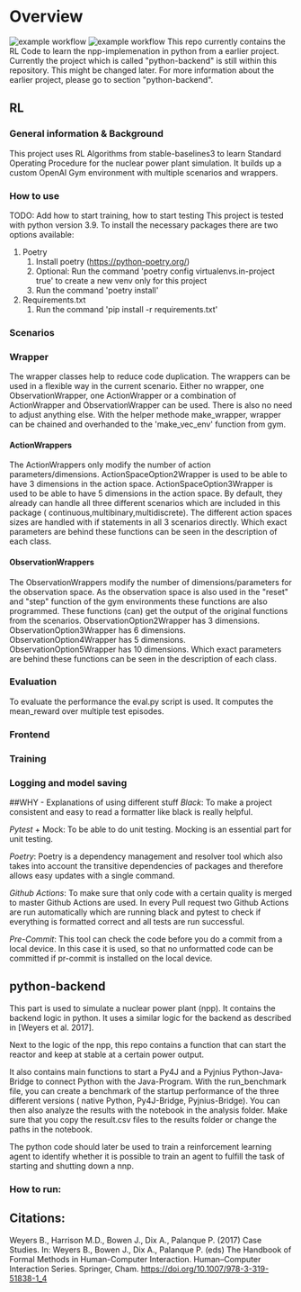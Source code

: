 
# Overview
![example workflow](https://github.com/fa-ni/npp-RL/actions/workflows/pytest.yml/badge.svg)
![example workflow](https://github.com/fa-ni/npp-RL/actions/workflows/black.yml/badge.svg)
This repo currently contains the RL Code to learn the npp-implemenation in python from a earlier project. Currently the project which is called "python-backend" is still within this repository. This might be changed later. For more information about the earlier project, please go to section "python-backend".

## RL

### General information & Background
This project uses RL Algorithms from stable-baselines3 to learn Standard Operating Procedure for the nuclear power plant simulation. It builds up a custom OpenAI Gym environment with multiple scenarios and wrappers.
### How to use
TODO: Add how to start training, how to start testing
This project is tested with python version 3.9.
To install the necessary packages there are two options available:
1. Poetry
   1. Install poetry (https://python-poetry.org/)
   2. Optional: Run the command 'poetry config virtualenvs.in-project true' to create a new venv only for this project
   3. Run the command 'poetry install'
2. Requirements.txt
   1. Run the command 'pip install -r requirements.txt'
### Scenarios

### Wrapper

The wrapper classes help to reduce code duplication. The wrappers can be used in a flexible way in the current scenario.
Either no wrapper, one ObservationWrapper, one ActionWrapper or a combination of ActionWrapper and ObservationWrapper
can be used. There is also no need to adjust anything else. With the helper methode make_wrapper, wrapper can be chained
and overhanded to the
'make_vec_env' function from gym.

#### ActionWrappers

The ActionWrappers only modify the number of action parameters/dimensions. ActionSpaceOption2Wrapper is used to be able
to have 3 dimensions in the action space. ActionSpaceOption3Wrapper is used to be able to have 5 dimensions in the
action space. By default, they already can handle all three different scenarios which are included in this package (
continuous,multibinary,multidiscrete). The different action spaces sizes are handled with if statements in all 3
scenarios directly. Which exact parameters are behind these functions can be seen in the description of each class.

#### ObservationWrappers

The ObservationWrappers modify the number of dimensions/parameters for the observation space. As the observation space
is also used in the "reset" and "step" function of the gym environments these functions are also programmed. These
functions (can) get the output of the original functions from the scenarios. ObservationOption2Wrapper has 3 dimensions.
ObservationOption3Wrapper has 6 dimensions. ObservationOption4Wrapper has 5 dimensions. ObservationOption5Wrapper has 10
dimensions. Which exact parameters are behind these functions can be seen in the description of each class.

### Evaluation

To evaluate the performance the eval.py script is used. It computes the mean_reward over multiple test episodes.

### Frontend

### Training

### Logging and model saving

##WHY - Explanations of using different stuff
*Black*: To make a project consistent and easy to read a formatter like black is really helpful.

*Pytest* + Mock: To be able to do unit testing. Mocking is an essential part for unit testing.

*Poetry*: Poetry is a dependency management and resolver tool which also takes into account the transitive dependencies
of packages and therefore allows easy updates with a single command.

*Github Actions*: To make sure that only code with a certain quality is merged to master Github Actions are
used. In every Pull request two Github Actions are run automatically which are running black and pytest to check
if everything is formatted correct and all tests are run successful.

*Pre-Commit*: This tool can check the code before you do a commit from a local device. In this case it is used, so
that no unformatted code can be committed if pr-commit is installed on the local device.

## python-backend
This part is used to simulate a nuclear power plant (npp). It contains the backend logic in python. It uses a similar
logic for the backend as described in [Weyers et al. 2017].

Next to the logic of the npp, this repo contains a function that can start the reactor and keep at stable at a certain
power output.

It also contains main functions to start a Py4J and a Pyjnius Python-Java-Bridge to connect Python with the Java-Program.
With the run_benchmark file, you can create a benchmark of the startup performance of the three different versions ( native
Python, Py4J-Bridge, Pyjnius-Bridge). You can then also analyze the results with the notebook in the analysis folder.
Make sure that you copy the result.csv files to the results folder or change the paths in the notebook.

The python code should later be used to train a reinforcement learning agent to identify whether it is possible to train an
agent to fulfill the task of starting and shutting down a nnp.

### How to run:

## Citations:

Weyers B., Harrison M.D., Bowen J., Dix A., Palanque P. (2017) Case Studies. In: Weyers B., Bowen J., Dix A., Palanque
P. (eds) The Handbook of Formal Methods in Human-Computer Interaction. Human–Computer Interaction Series. Springer,
Cham. https://doi.org/10.1007/978-3-319-51838-1_4
